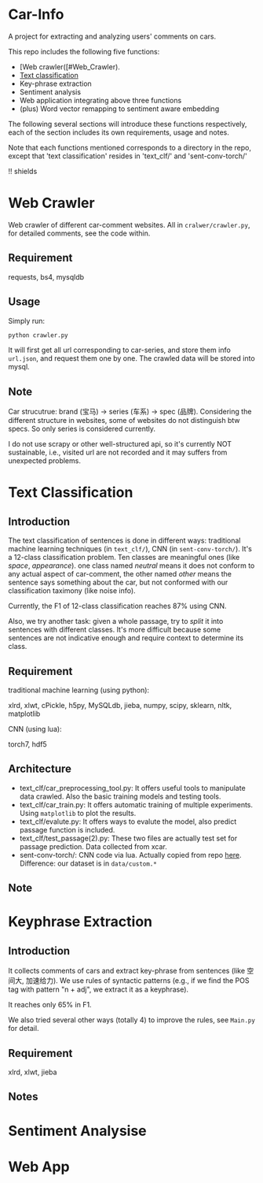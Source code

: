 # Car-Info

A project for extracting and analyzing users' comments on cars.

This repo includes the following five functions: 
- [Web crawler([#Web_Crawler).
- [Text classification](#Text_Classification)
- Key-phrase extraction
- Sentiment analysis
- Web application integrating above three functions
- (plus) Word vector remapping to sentiment aware embedding

The following several sections will introduce these functions respectively, each of the section includes its own requirements, usage and notes.

Note that each functions mentioned corresponds to a directory in the repo, except that 'text classification' resides in 'text_clf/' and 'sent-conv-torch/'

!! shields

# Web Crawler

Web crawler of different car-comment websites. All in `cralwer/crawler.py`, for detailed comments, see the code within.

## Requirement

requests, bs4, mysqldb

## Usage

Simply run:
```python
python crawler.py
```

It will first get all url corresponding to car-series, and store them info `url.json`, and request them one by one. The crawled data will be stored into mysql.

## Note

Car strucutrue: brand (宝马) -> series (车系) -> spec (品牌).
Considering the different structure in websites, some of websites do not distinguish btw specs. So only series is considered currently. 

I do not use scrapy or other well-structured api, so it's currently NOT sustainable, i.e., visited url are not recorded and it may suffers from unexpected problems. 

# Text Classification

## Introduction

The text classification of sentences is done in different ways: traditional machine learning techniques (in `text_clf/`), CNN (in `sent-conv-torch/`). 
It's a 12-class classification problem. Ten classes are meaningful ones (like *space*, *appearance*). one class named *neutral* means it does not conform to any actual aspect of car-comment, the other named *other* means the sentence says something about the car, but not conformed with our classification taximony (like noise info). 

Currently, the F1 of 12-class classification reaches 87% using CNN.

Also, we try another task: given a whole passage, try to *split* it into sentences with different classes. It's more difficult because some sentences are not indicative enough and require context to determine its class.


## Requirement

traditional machine learning (using python):

xlrd, xlwt, cPickle, h5py, MySQLdb, jieba, numpy, scipy, sklearn, nltk, matplotlib

CNN (using lua):

torch7, hdf5

## Architecture

- text_clf/car_preprocessing_tool.py: It offers useful tools to manipulate data crawled. Also the basic training models and testing tools.
- text_clf/car_train.py: It offers automatic training of multiple experiments. Using `matplotlib` to plot the results.
- text_clf/evalute.py: It offers ways to evalute the model, also predict passage function is included.
- text_clf/test_passage(2).py: These two files are actually test set for passage prediction. Data collected from xcar.
- sent-conv-torch/: CNN code via lua. Actually copied from repo [here](https://github.com/harvardnlp/sent-conv-torch/). Difference: our dataset is in `data/custom.*`

## Note


# Keyphrase Extraction

## Introduction

It collects comments of cars and extract key-phrase from sentences (like 空间大, 加速给力). We use rules of syntactic patterns (e.g., if we find the POS tag with pattern "n + adj", we extract it as a keyphrase). 

It reaches only 65% in F1.

We also tried several other ways (totally 4) to improve the rules, see `Main.py` for detail.

## Requirement

xlrd, xlwt, jieba 

## Notes

# Sentiment Analysise

# Web App
